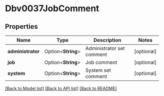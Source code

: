 # Dbv0037JobComment

## Properties

Name | Type | Description | Notes
------------ | ------------- | ------------- | -------------
**administrator** | Option<**String**> | Administrator set comment | [optional]
**job** | Option<**String**> | Job comment | [optional]
**system** | Option<**String**> | System set comment | [optional]

[[Back to Model list]](../README.md#documentation-for-models) [[Back to API list]](../README.md#documentation-for-api-endpoints) [[Back to README]](../README.md)


